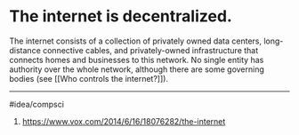 # The internet is decentralized.
The internet consists of a collection of privately owned data centers, long-distance connective cables, and privately-owned infrastructure that connects homes and businesses to this network. No single entity has authority over the whole network, although there are some governing bodies (see [[Who controls the internet?]]). 

---
#idea/compsci 

1. https://www.vox.com/2014/6/16/18076282/the-internet